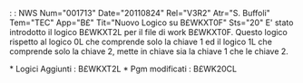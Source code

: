  :  : NWS Num="001713" Date="20110824" Rel="V3R2" Atr="S. Buffoli" Tem="TEC" App="B£" Tit="Nuovo Logico su B£WKXT0F" Sts="20"
E' stato introdotto il logico B£WKXT2L per il file di work B£WKXT0F. Questo logico rispetto al logico 0L che comprende solo la chiave 1 ed il logico 1L che comprende solo la chiave 2, mette in chiave sia la chiave 1 che le chiave 2.

\* Logici Aggiunti :  B£WKXT2L
\* Pgm modificati :  B£WK20CL
